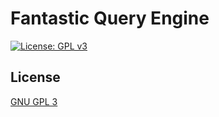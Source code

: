 # Fantastic Query Engine

[![License: GPL v3](https://img.shields.io/badge/License-GPLv3-blue.svg)](https://www.gnu.org/licenses/gpl-3.0)

## License
[GNU GPL 3](https://www.gnu.org/licenses/gpl-3.0.en.html)